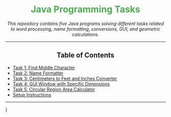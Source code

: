 # <div style="text-align: center; color: #4CAF50;">Java Programming Tasks</div>

<p style="text-align: center; font-style: italic;">This repository contains five Java programs solving different tasks related to word processing, name formatting, conversions, GUI, and geometric calculations.</p>

---

## <div style="text-align: center;">Table of Contents</div>

- [Task 1: Find Middle Character](#task-1-find-middle-character)
- [Task 2: Name Formatter](#task-2-name-formatter)
- [Task 3: Centimeters to Feet and Inches Converter](#task-3-centimeters-to-feet-and-inches-converter)
- [Task 4: GUI Window with Specific Dimensions](#task-4-gui-window-with-specific-dimensions)
- [Task 5: Circular Region Area Calculator](#task-5-circular-region-area-calculator)
- [Setup Instructions](#setup-instructions)

---


}
